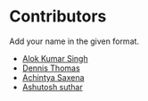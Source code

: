 # Contributors

Add your name in the given format.

* [Alok Kumar Singh](https://github.com/akstron)
* [Dennis Thomas](https://github.com/DNA5769)
* [Achintya Saxena](https://github.com/Dadaji18)
* [Ashutosh suthar](https://github.com/ashutoshsuthar2020)
